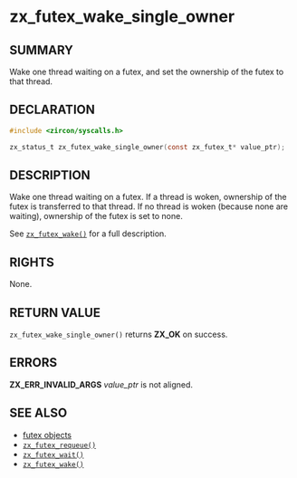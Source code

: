 # zx_futex_wake_single_owner

## SUMMARY

<!-- Contents of this heading updated by update-docs-from-fidl, do not edit. -->

Wake one thread waiting on a futex, and set the ownership of the futex to that thread.

## DECLARATION

<!-- Contents of this heading updated by update-docs-from-fidl, do not edit. -->

```c
#include <zircon/syscalls.h>

zx_status_t zx_futex_wake_single_owner(const zx_futex_t* value_ptr);
```

## DESCRIPTION

Wake one thread waiting on a futex.
If a thread is woken, ownership of the futex is transferred to that thread. If no
thread is woken (because none are waiting), ownership of the futex is set to none.

See [`zx_futex_wake()`] for a full description.

## RIGHTS

<!-- Contents of this heading updated by update-docs-from-fidl, do not edit. -->

None.

## RETURN VALUE

`zx_futex_wake_single_owner()` returns **ZX_OK** on success.

## ERRORS

**ZX_ERR_INVALID_ARGS**  *value_ptr* is not aligned.

## SEE ALSO

 - [futex objects]
 - [`zx_futex_requeue()`]
 - [`zx_futex_wait()`]
 - [`zx_futex_wake()`]

<!-- References updated by update-docs-from-fidl, do not edit. -->

[futex objects]: reference/kernel_objects/futex.md
[`zx_futex_requeue()`]: futex_requeue.md
[`zx_futex_wait()`]: futex_wait.md
[`zx_futex_wake()`]: futex_wake.md
